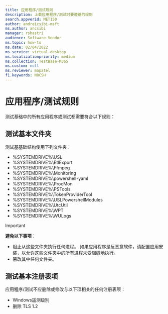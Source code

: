 ```yaml
---
title: 应用程序/测试规则
description: 上载应用程序/测试时要遵循的规则
search.appverid: MET150
author: andreicsibi-msft
ms.author: ancsibi
manager: rshastri
audience: Software-Vendor
ms.topic: how-to
ms.date: 02/04/2022
ms.service: virtual-desktop
ms.localizationpriority: medium
ms.collection: TestBase-M365
ms.custom: null
ms.reviewer: mapatel
f1.keywords: NOCSH
---
```

# <a name="applicationtest-rules"></a>应用程序/测试规则

测试基础中的所有应用程序或测试都需要符合以下规则：

## <a name="test-base-folders"></a>测试基本文件夹 

测试基基础结构使用下列文件夹：
* %SYSTEMDRIVE%\USL
* %SYSTEMDRIVE%\EtlExport
* %SYSTEMDRIVE%\Ffmpeg
* %SYSTEMDRIVE%\Monitoring
* %SYSTEMDRIVE%\powershell-yaml
* %SYSTEMDRIVE%\ProcMon
* %SYSTEMDRIVE%\PSTools
* %SYSTEMDRIVE%\TokenProviderTool
* %SYSTEMDRIVE%\USLPowershellModules
* %SYSTEMDRIVE%\UtcUtil
* %SYSTEMDRIVE%\WPT
* %SYSTEMDRIVE%\WULogs

> [!IMPORTANT]
> **避免以下事项**：
> * 阻止从这些文件夹执行任何进程。 如果应用程序是反恶意软件，请配置应用安装，以允许这些文件夹中的所有进程未受阻碍地执行。
> * 篡改其中任何文件夹。

## <a name="test-base-registry-keys"></a>测试基本注册表项

应用程序/测试不应删除或修改与以下项相关的任何注册表项：
* Windows遥测级别
* 删除 TLS 1.2
